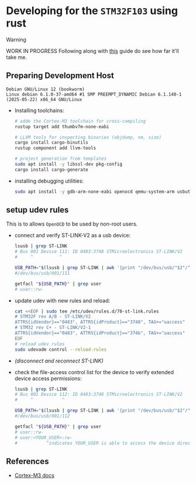 # Developing for the `STM32F103` using rust

> [!WARNING]
> WORK IN PROGRESS
Following along with [this](https://docs.rust-embedded.org/book/intro/install.html)
guide do see how far it'll take me.

## Preparing Development Host
```text
Debian GNU/Linux 12 (bookworm)
Linux debian 6.1.0-37-amd64 #1 SMP PREEMPT_DYNAMIC Debian 6.1.140-1 (2025-05-22) x86_64 GNU/Linux
```

- Installing toolchains:
    ```bash
    # adde the Cortex-M3 toolchain for cross-compiling
    rustup target add thumbv7m-none-eabi

    # LLVM tools for inspecting binaries (objdump, nm, size)
    cargo install cargo-binutils
    rustup component add llvm-tools

    # project generation from templates
    sudo apt install -y libssl-dev pkg-config
    cargo install cargo-generate
    ```

- installing debugging utilities:
    ```bash
    sudo apt install -y gdb-arm-none-eabi openocd qemu-system-arm usbutils
    ```

## setup udev rules

This is to allows `OpenOCD` to be used by non-root users.

- connect and verify ST-LINK-V2 as a usb device:
    ```bash
    lsusb | grep ST-LINK
    # Bus 001 Device 111: ID 0483:3748 STMicroelectronics ST-LINK/V2
    #     ^          ^

    USB_PATH="$(lsusb | grep ST-LINK | awk '{print "/dev/bus/usb/"$2"/"$4}' | tr -d ':')"
    #/dev/bus/usb/001/111

    getfacl "${USB_PATH}" | grep user
    # user::rw-
    ```
- update udev with new rules and reload:
    ```bash
    cat <<EOF | sudo tee /etc/udev/rules.d/70-st-link.rules
    # STM32F rev A/B - ST-LINK/V2
    ATTRS{idVendor}=="0483", ATTRS{idProduct}=="3748", TAG+="uaccess"
    # STM32 rev C+ - ST-LINK/V2-1
    ATTRS{idVendor}=="0483", ATTRS{idProduct}=="374b", TAG+="uaccess"
    EOF
    # reload udev rules
    sudo udevadm control --reload-rules
    ```

- _(disconnect and reconnect ST-LINK)_

- check the file-access control list for the device to verify extended device access permissions:
    ```bash
    lsusb | grep ST-LINK
    # Bus 001 Device 112: ID 0483:3748 STMicroelectronics ST-LINK/V2
    #     ^           ^

    USB_PATH="$(lsusb | grep ST-LINK | awk '{print "/dev/bus/usb/"$2"/"$4}' | tr -d ':')"
    #/dev/bus/usb/001/112

    getfacl "${USB_PATH}" | grep user
    # user::rw-
    # user:<YOUR_USER>:rw-
    #           ^indicates YOUR_USER is able to access the device directly
    ```

## References
- [Cortex-M3 docs](https://developer.arm.com/Processors/Cortex-M3)

